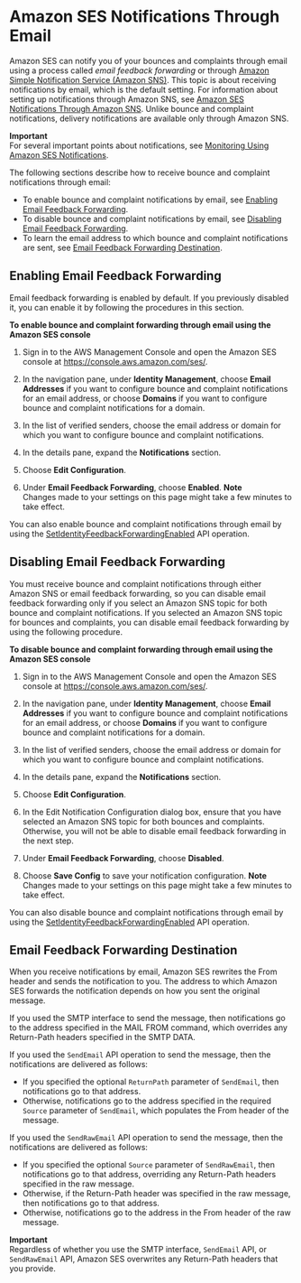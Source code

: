 # Amazon SES Notifications Through Email<a name="notifications-via-email"></a>

Amazon SES can notify you of your bounces and complaints through email using a process called *email feedback forwarding* or through [Amazon Simple Notification Service \(Amazon SNS\)](https://aws.amazon.com/sns)\. This topic is about receiving notifications by email, which is the default setting\. For information about setting up notifications through Amazon SNS, see [Amazon SES Notifications Through Amazon SNS](notifications-via-sns.md)\. Unlike bounce and complaint notifications, delivery notifications are available only through Amazon SNS\.

**Important**  
For several important points about notifications, see [Monitoring Using Amazon SES Notifications](monitor-sending-using-notifications.md)\.

The following sections describe how to receive bounce and complaint notifications through email:
+ To enable bounce and complaint notifications by email, see [Enabling Email Feedback Forwarding](#notifications-via-email-enabling)\.
+ To disable bounce and complaint notifications by email, see [Disabling Email Feedback Forwarding](#notifications-via-email-disabling)\.
+ To learn the email address to which bounce and complaint notifications are sent, see [Email Feedback Forwarding Destination](#notifications-via-email-destination)\.

## Enabling Email Feedback Forwarding<a name="notifications-via-email-enabling"></a>

Email feedback forwarding is enabled by default\. If you previously disabled it, you can enable it by following the procedures in this section\.

**To enable bounce and complaint forwarding through email using the Amazon SES console**

1. Sign in to the AWS Management Console and open the Amazon SES console at [https://console\.aws\.amazon\.com/ses/](https://console.aws.amazon.com/ses/)\.

1. In the navigation pane, under **Identity Management**, choose **Email Addresses** if you want to configure bounce and complaint notifications for an email address, or choose **Domains** if you want to configure bounce and complaint notifications for a domain\.

1. In the list of verified senders, choose the email address or domain for which you want to configure bounce and complaint notifications\.

1. In the details pane, expand the **Notifications** section\.

1. Choose **Edit Configuration**\.

1. Under **Email Feedback Forwarding**, choose **Enabled**\.
**Note**  
Changes made to your settings on this page might take a few minutes to take effect\.

You can also enable bounce and complaint notifications through email by using the [ SetIdentityFeedbackForwardingEnabled](http://docs.aws.amazon.com/ses/latest/APIReference/API_SetIdentityFeedbackForwardingEnabled.html) API operation\.

## Disabling Email Feedback Forwarding<a name="notifications-via-email-disabling"></a>

You must receive bounce and complaint notifications through either Amazon SNS or email feedback forwarding, so you can disable email feedback forwarding only if you select an Amazon SNS topic for both bounce and complaint notifications\. If you selected an Amazon SNS topic for bounces and complaints, you can disable email feedback forwarding by using the following procedure\.

**To disable bounce and complaint forwarding through email using the Amazon SES console**

1. Sign in to the AWS Management Console and open the Amazon SES console at [https://console\.aws\.amazon\.com/ses/](https://console.aws.amazon.com/ses/)\.

1. In the navigation pane, under **Identity Management**, choose **Email Addresses** if you want to configure bounce and complaint notifications for an email address, or choose **Domains** if you want to configure bounce and complaint notifications for a domain\.

1. In the list of verified senders, choose the email address or domain for which you want to configure bounce and complaint notifications\.

1. In the details pane, expand the **Notifications** section\.

1. Choose **Edit Configuration**\.

1. In the Edit Notification Configuration dialog box, ensure that you have selected an Amazon SNS topic for both bounces and complaints\. Otherwise, you will not be able to disable email feedback forwarding in the next step\.

1. Under **Email Feedback Forwarding**, choose **Disabled**\.

1. Choose **Save Config** to save your notification configuration\.
**Note**  
Changes made to your settings on this page might take a few minutes to take effect\.

You can also disable bounce and complaint notifications through email by using the [ SetIdentityFeedbackForwardingEnabled](http://docs.aws.amazon.com/ses/latest/APIReference/API_SetIdentityFeedbackForwardingEnabled.html) API operation\. 

## Email Feedback Forwarding Destination<a name="notifications-via-email-destination"></a>

When you receive notifications by email, Amazon SES rewrites the From header and sends the notification to you\. The address to which Amazon SES forwards the notification depends on how you sent the original message\.

If you used the SMTP interface to send the message, then notifications go to the address specified in the MAIL FROM command, which overrides any Return\-Path headers specified in the SMTP DATA\.

If you used the `SendEmail` API operation to send the message, then the notifications are delivered as follows:
+ If you specified the optional `ReturnPath` parameter of `SendEmail`, then notifications go to that address\.
+ Otherwise, notifications go to the address specified in the required `Source` parameter of `SendEmail`, which populates the From header of the message\.

If you used the `SendRawEmail` API operation to send the message, then the notifications are delivered as follows:
+ If you specified the optional `Source` parameter of `SendRawEmail`, then notifications go to that address, overriding any Return\-Path headers specified in the raw message\.
+ Otherwise, if the Return\-Path header was specified in the raw message, then notifications go to that address\.
+ Otherwise, notifications go to the address in the From header of the raw message\.

**Important**  
Regardless of whether you use the SMTP interface, `SendEmail` API, or `SendRawEmail` API, Amazon SES overwrites any Return\-Path headers that you provide\.
